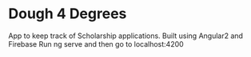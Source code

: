 # Dough 4 Degrees

App to keep track of Scholarship applications.
Built using Angular2 and Firebase
Run ng serve and then go to localhost:4200
